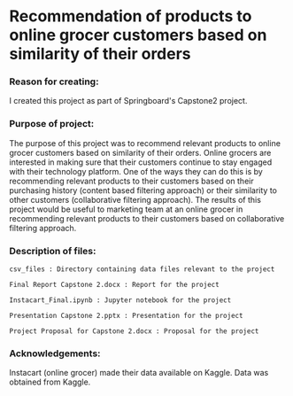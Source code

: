 # Recommendation of products to online grocer customers based on similarity of their orders
### Reason for creating:
I created this project as part of Springboard's Capstone2 project. 

### Purpose of project:
The purpose of this project was to recommend relevant products to online grocer customers based on similarity of their orders. Online grocers are interested in making sure that their customers continue to stay engaged with their technology platform. One of the ways they can do this is by recommending relevant products to their customers based on their purchasing history (content based filtering approach) or their similarity to other customers (collaborative filtering approach). The results of this project would be useful to marketing team at an online grocer in recommending relevant products to their customers based on collaborative filtering approach. 

### Description of files:
    csv_files : Directory containing data files relevant to the project
    
    Final Report Capstone 2.docx : Report for the project
    
    Instacart_Final.ipynb : Jupyter notebook for the project
    
    Presentation Capstone 2.pptx : Presentation for the project
    
    Project Proposal for Capstone 2.docx : Proposal for the project
  
### Acknowledgements:
Instacart (online grocer) made their data available on Kaggle. Data was obtained from Kaggle. 






